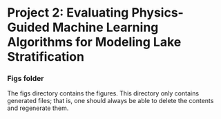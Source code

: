 # Project 2: Evaluating Physics-Guided Machine Learning Algorithms for Modeling Lake Stratification


### Figs folder

The figs directory contains the figures. This directory only contains generated files; that is, one should always be able to delete the contents and regenerate them.

